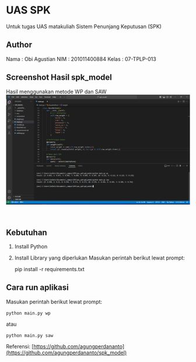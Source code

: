 # UAS SPK
Untuk tugas UAS matakuliah Sistem Penunjang Keputusan (SPK)

## Author
Nama : Obi Agustian
NIM : 201011400884
Kelas : 07-TPLP-013

## Screenshot Hasil spk_model
Hasil menggunakan metode WP dan SAW
<img src='spk_model/screenshot/Hasil WP dan SAW.png' alt='Hasil WP dan SAW'/>

<br>

## Kebutuhan
1. Install Python
2. Install Library yang diperlukan
    Masukan perintah berikut lewat prompt:

    pip install -r requirements.txt

## Cara run aplikasi
Masukan perintah berikut lewat prompt:

    python main.py wp

atau

    python main.py saw


Referensi:
[https://github.com/agungperdananto](https://github.com/agungperdananto/spk_model)
